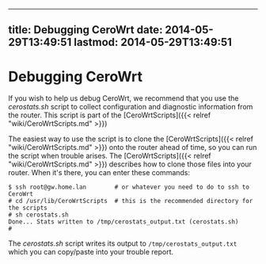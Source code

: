 
---
title: Debugging CeroWrt
date: 2014-05-29T13:49:51
lastmod: 2014-05-29T13:49:51
---
Debugging CeroWrt
=================

If you wish to help us debug CeroWrt, we recommend that you use the
*cerostats.sh* script to collect configuration and diagnostic
information from the router. This script is part of the
[CeroWrtScripts]({{< relref "wiki/CeroWrtScripts.md" >}})

The easiest way to use the script is to clone the
[CeroWrtScripts]({{< relref "wiki/CeroWrtScripts.md" >}}) onto the router ahead of time, so you
can run the script when trouble arises.
The [CeroWrtScripts]({{< relref "wiki/CeroWrtScripts.md" >}}) describes how to
clone those files into your router. When it's there, you can enter these
commands:

    $ ssh root@gw.home.lan        # or whatever you need to do to ssh to CeroWrt
    # cd /usr/lib/CeroWrtScripts  # this is the recommended directory for the scripts
    # sh cerostats.sh
    Done... Stats written to /tmp/cerostats_output.txt (cerostats.sh)
    #

The *cerostats.sh* script writes its output to
`/tmp/cerostats_output.txt` which you can copy/paste into your trouble
report.
